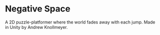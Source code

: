 # Negative Space
 A 2D puzzle-platformer where the world fades away with each jump. Made in Unity by Andrew Knollmeyer.
